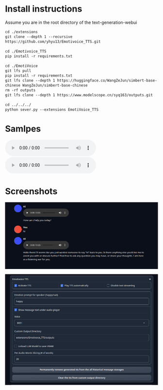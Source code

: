 
# Install instructions

Assume you are in the root directory of the text-generation-webui

```
cd ./extensions
git clone --depth 1 --recursive https://github.com/yhyu13/Emotivoice_TTS.git

cd ./Emotivoice_TTS
pip install -r requirements.txt

cd ./EmotiVoice
git lfs pull
pip install -r requirements.txt
git lfs clone --depth 1 https://huggingface.co/WangZeJun/simbert-base-chinese WangZeJun/simbert-base-chinese
rm -rf outputs
git lfs clone --depth 1 https://www.modelscope.cn/syq163/outputs.git

cd ../../../
python sever.py --extensions EmotiVoice_TTS
```

# Samlpes


<audio controls>
  <source src="./assets/test_1702656939.wav" type="audio/mpeg">
  Your browser does not support the audio element.
</audio>

<audio controls>
  <source src="./assets/test_1702657710.wav" type="audio/mpeg">
  Your browser does not support the audio element.
</audio>

# Screenshots

![img](./assets/emtoivoce.png)



![img](./assets/emtoivoce2.png)